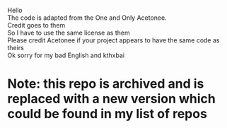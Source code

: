 Hello
<br>
The code is adapted from the One and Only Acetonee.
<br>
Credit goes to them
<br>
So I have to use the same license as them
<br>
Please credit Acetonee if your project appears to have the same code as theirs
<br>
Ok sorry for my bad English and kthxbai
# Note: this repo is archived and is replaced with a new version which could be found in my list of repos
